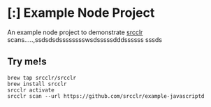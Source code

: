 # [:] Example Node Project

An example node project to demonstrate [srcclr](https://www.srsscclr.com) scans.....,ssdsdsdsssssssswsdsssssdddssssss
sssds
## Try me!s

```
brew tap srcclr/srcclr
brew install srcclr
srcclr activate
srcclr scan --url https://github.com/srcclr/example-javascriptd
```
